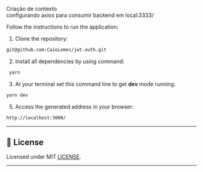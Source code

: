 Criação de contexto <br>
configurando axios para consumir backend em local:3333/ <br>


Follow the instructions to run the application:

1. Clone the repository: 
```bash 
git@github.com:CaioLemec/jwt-auth.git
```
2. Install all dependencies by using command:
```bash
 yarn
 ```
3. At your terminal set this command line to get <strong>dev</strong> mode running:
```bash
yarn dev
```
5. Access the generated address in your browser:
```bash
http://localhost:3000/
```
<hr>

## :bookmark_tabs: License

Licensed under MIT [LICENSE](./LICENSE).

<hr>
